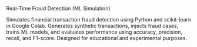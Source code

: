 Real-Time Fraud Detection (ML Simulation)

Simulates financial transaction fraud detection using Python and scikit-learn in Google Colab. Generates synthetic transactions, injects fraud cases, trains ML models, and evaluates performance using accuracy, precision, recall, and F1-score. Designed for educational and experimental purposes.
